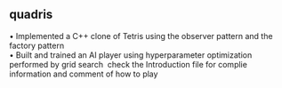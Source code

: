 ## quadris
 •  Implemented a C++ clone of Tetris using the observer pattern and the factory pattern      
 •  Built and trained an AI player using hyperparameter optimization performed by grid search  
check the Introduction file for complie information and comment of how to play

